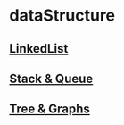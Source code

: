 # dataStructure

## [LinkedList](https://www.youtube.com/playlist?list=PLjSkJdbr_gFZQp0KEoo0Y4KkCI5YqxtjZ)

## [Stack & Queue](https://www.youtube.com/playlist?list=PLjSkJdbr_gFZL2BNnGLvTgMYXptKGIyum)

## [Tree & Graphs](https://www.youtube.com/playlist?list=PLjSkJdbr_gFY8VgactUs6_Jc9Ke8cPzZP)
